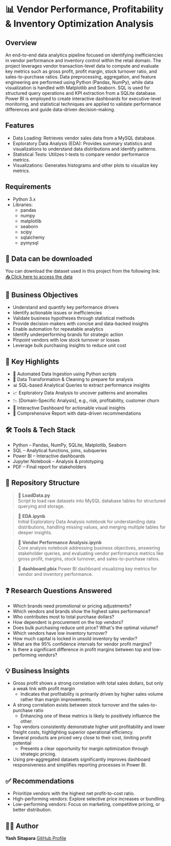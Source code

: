 # 📊 Vendor Performance, Profitability & Inventory Optimization Analysis

## Overview

An end-to-end data analytics pipeline focused on identifying inefficiencies in vendor performance and inventory control within the retail domain. The project leverages vendor transaction-level data to compute and evaluate key metrics such as gross profit, profit margin, stock turnover ratio, and sales-to-purchase ratios. Data preprocessing, aggregation, and feature engineering are performed using Python (Pandas, NumPy), while data visualization is handled with Matplotlib and Seaborn. SQL is used for structured query operations and KPI extraction from a SQLite database. Power BI is employed to create interactive dashboards for executive-level monitoring, and statistical techniques are applied to validate performance differences and guide data-driven decision-making.

## Features

- Data Loading: Retrieves vendor sales data from a MySQL database.
- Exploratory Data Analysis (EDA): Provides summary statistics and visualizations to understand data distributions and identify patterns.
- Statistical Tests: Utilizes t-tests to compare vendor performance metrics.
- Visualizations: Generates histograms and other plots to visualize key metrics.

## Requirements

- Python 3.x
- Libraries:
    - pandas
    - numpy
    - matplotlib
    - seaborn
    - scipy
    - sqlalchemy
    - pymysql

## 📂 Data can be downloaded

You can download the dataset used in this project from the following link:  
[📥 Click here to access the data](https://your-download-link.com/data.zip)

## 🧾 Business Objectives

- Understand and quantify key performance drivers
- Identify actionable issues or inefficiencies
- Validate business hypotheses through statistical methods
- Provide decision-makers with concise and data-backed insights
- Enable automation for repeatable analytics
- Identify underperforming brands for strategic action
- Pinpoint vendors with low stock turnover or losses
- Leverage bulk purchasing insights to reduce unit cost

## 🚀 Key Highlights

- 🔄 Automated Data Ingestion using Python scripts
- 🧠 Data Transformation & Cleaning to prepare for analysis
- 📊 SQL-based Analytical Queries to extract performance insights
- 📈 Exploratory Data Analysis to uncover patterns and anomalies
- 📉 [Domain-Specific Analysis], e.g., risk, profitability, customer churn
- 📑 Interactive Dashboard for actionable visual insights
- 📄 Comprehensive Report with data-driven recommendations

## 🛠️ Tools & Tech Stack

- Python – Pandas, NumPy, SQLite, Matplotlib, Seaborn
- SQL – Analytical functions, joins, subqueries
- Power BI – Interactive dashboards
- Jupyter Notebook – Analysis & prototyping
- PDF – Final report for stakeholders

## 📁 Repository Structure

> 📄 **LoadData.py**  
> Script to load raw datasets into MySQL database tables for structured querying and storage.

> 📄 **EDA.ipynb**  
> Initial Exploratory Data Analysis notebook for understanding data distributions, handling missing values, and merging multiple tables for deeper insights.

> 📄 **Vendor Performance Analysis.ipynb**  
> Core analysis notebook addressing business objectives, answering stakeholder queries, and evaluating vendor performance metrics like gross profit, margins, stock turnover, and sales-to-purchase ratios.

> 📄 **dashboard.pbix**
> Power BI dashboard visualizing key metrics for vendor and inventory performance.

## ❓ Research Questions Answered

- Which brands need promotional or pricing adjustments?
- Which vendors and brands show the highest sales performance?
- Who contributes most to total purchase dollars?
- How dependent is procurement on the top vendors?
- Does bulk purchasing reduce unit price? What's the optimal volume?
- Which vendors have low inventory turnover?
- How much capital is locked in unsold inventory by vendor?
- What are the 95% confidence intervals for vendor profit margins?
- Is there a significant difference in profit margins between top and low-performing vendors?

## 💡 Business Insights

- Gross profit shows a strong correlation with total sales dollars, but only a weak link with profit margin
    - Indicates that profitability is primarily driven by higher sales volume rather than margin improvements.
- A strong correlation exists between stock turnover and the sales-to-purchase ratio
    - Enhancing one of these metrics is likely to positively influence the other.
- Top vendors consistently demonstrate higher unit profitability and lower freight costs, highlighting superior operational efficiency.
- Several products are priced very close to their cost, limiting profit potential
    - Presents a clear opportunity for margin optimization through strategic pricing.
- Using pre-aggregated datasets significantly improves dashboard responsiveness and simplifies reporting processes in Power BI.

## ✅ Recommendations

- Prioritize vendors with the highest net profit-to-cost ratio.
- High-performing vendors: Explore selective price increases or bundling.
- Low-performing vendors: Focus on marketing, competitive pricing, or better distribution.

## 👨‍💼 Author
**Yash Sitapara**
[GitHub Profile](https://github.com/YashSitapara)